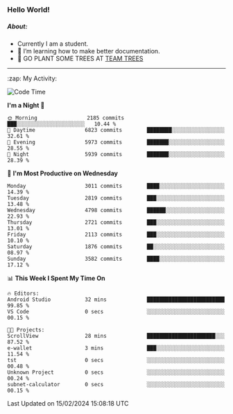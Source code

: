 ### Hello World!

##### About:
- Currently I am a student.
- 🌱 I’m learning how to make better documentation.
- 🌱 GO PLANT SOME TREES AT [TEAM TREES](https://teamtrees.org/)

---
  <summary>:zap: My Activity:</summary>
  
<!--START_SECTION:waka-->
![Code Time](http://img.shields.io/badge/Code%20Time-1%2C283%20hrs-blue)

**I'm a Night 🦉** 

```text
🌞 Morning                2185 commits        ███░░░░░░░░░░░░░░░░░░░░░░   10.44 % 
🌆 Daytime                6823 commits        ████████░░░░░░░░░░░░░░░░░   32.61 % 
🌃 Evening                5973 commits        ███████░░░░░░░░░░░░░░░░░░   28.55 % 
🌙 Night                  5939 commits        ███████░░░░░░░░░░░░░░░░░░   28.39 % 
```
📅 **I'm Most Productive on Wednesday** 

```text
Monday                   3011 commits        ████░░░░░░░░░░░░░░░░░░░░░   14.39 % 
Tuesday                  2819 commits        ███░░░░░░░░░░░░░░░░░░░░░░   13.48 % 
Wednesday                4798 commits        ██████░░░░░░░░░░░░░░░░░░░   22.93 % 
Thursday                 2721 commits        ███░░░░░░░░░░░░░░░░░░░░░░   13.01 % 
Friday                   2113 commits        ███░░░░░░░░░░░░░░░░░░░░░░   10.10 % 
Saturday                 1876 commits        ██░░░░░░░░░░░░░░░░░░░░░░░   08.97 % 
Sunday                   3582 commits        ████░░░░░░░░░░░░░░░░░░░░░   17.12 % 
```


📊 **This Week I Spent My Time On** 

```text
🔥 Editors: 
Android Studio           32 mins             █████████████████████████   99.85 % 
VS Code                  0 secs              ░░░░░░░░░░░░░░░░░░░░░░░░░   00.15 % 

🐱‍💻 Projects: 
ScrollView               28 mins             ██████████████████████░░░   87.52 % 
e-wallet                 3 mins              ███░░░░░░░░░░░░░░░░░░░░░░   11.54 % 
tst                      0 secs              ░░░░░░░░░░░░░░░░░░░░░░░░░   00.48 % 
Unknown Project          0 secs              ░░░░░░░░░░░░░░░░░░░░░░░░░   00.24 % 
subnet-calculator        0 secs              ░░░░░░░░░░░░░░░░░░░░░░░░░   00.15 % 
```


 Last Updated on 15/02/2024 15:08:18 UTC
<!--END_SECTION:waka-->
